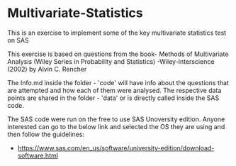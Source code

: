 # Multivariate-Statistics
This is an exercise to implement some of the key multivariate statistics test on SAS

This exercise is based on questions from the book-
Methods of Multivariate Analysis (Wiley Series in Probability and Statistics)  -Wiley-Interscience (2002)
by Alvin C. Rencher

The Info.md inside the folder - 'code' will have info about the questions that are attempted and how each of them were analysed. The respective data points are shared in the folder - 'data' or is directly called inside the SAS code.

The SAS code were run on the free to use SAS Unoversity edition. Anyone interested can go to the below link and selected the OS they are using and then follow the guidelines:
- https://www.sas.com/en_us/software/university-edition/download-software.html
